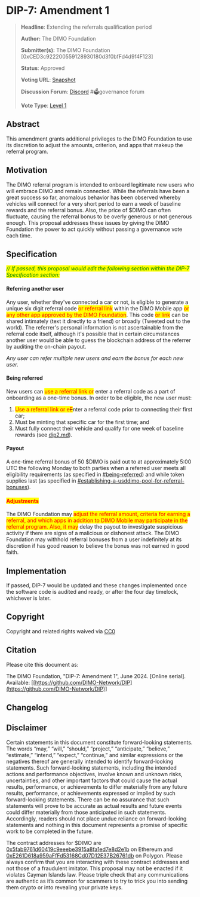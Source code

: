 # DIP-7: Amendment 1

> **Headline**: Extending the referrals qualification period
>
> **Author:** The DIMO Foundation
>
> **Submitter(s):** The DIMO Foundation \[0xCED3c922200559128930180d3f0bfFd4d9f4F123]
>
> **Status**: Approved
>
> **Voting URL**: [Snapshot](https://snapshot.org/#/dimo.eth/proposal/0x9d93ab79916c69c1cbb3356877fb08b8d12f216511115a0572767bc4eba6c32e)
>
> **Discussion Forum**: [Discord](https://chat.dimo.zone) #🗳️governance forum
>
> **Vote Type**: [Level 1](https://docs.dimo.zone/governance/dip1#voting-protocol)

## Abstract

This amendment grants additional privileges to the DIMO Foundation to use its discretion to adjust the amounts, criterion, and apps that makeup the referral program.

## Motivation

The DIMO referral program is intended to onboard legitimate new users who will embrace DIMO and remain connected. While the referrals have been a great success so far, anomalous behavior has been observed whereby vehicles will connect for a very short period to earn a week of baseline rewards and the referral bonus. Also, the price of $DIMO can often fluctuate, causing the referral bonus to be overly generous or not generous enough. This proposal addresses these issues by giving the DIMO Foundation the power to act quickly without passing a governance vote each time.

## Specification

_<mark style="color:green;">// If passed, this proposal would edit the following section within the DIP-7 Specification section:</mark>_&#x20;

#### Referring another user

Any user, whether they've connected a car or not, is eligible to generate a unique six digit referral code <mark style="color:red;">or referral link</mark> within the DIMO Mobile app <mark style="color:red;">or any other app approved by the DIMO Foundation</mark>. This code <mark style="color:red;">or link</mark> can be shared intimately (text it directly to a friend) or broadly (Tweeted out to the world). The referrer's personal information is not ascertainable from the referral code itself, although it's possible that in certain circumstances another user would be able to guess the blockchain address of the referrer by auditing the on-chain payout.

_Any user can refer multiple new users and earn the bonus for each new user._

#### Being referred

New users can <mark style="color:red;">use a referral link or</mark> enter a referral code as a part of onboarding as a one-time bonus. In order to be eligible, the new user must:&#x20;

1. <mark style="color:red;">Use a referral link or e</mark>~~<mark style="color:red;">E</mark>~~nter a referral code prior to connecting their first car;
2. Must be minting that specific car for the first time; and
3. Must fully connect their vehicle and qualify for one week of baseline rewards (see [dip2.md](../improvement-proposals/dip2.md "mention")).

#### Payout

A one-time referral bonus of 50 $DIMO is paid out to at approximately 5:00 UTC the following Monday to both parties when a referred user meets all eligibility requirements (as specified in [#being-referred](dip7a1.md#being-referred "mention")) and while token supplies last (as specified in [#establishing-a-usddimo-pool-for-referral-bonuses](dip7a1.md#establishing-a-usddimo-pool-for-referral-bonuses "mention")).

#### <mark style="color:red;">Adjustments</mark>

The DIMO Foundation may <mark style="color:red;">adjust the referral amount, criteria for earning a referral, and which apps in addition to DIMO Mobile may participate in the referral program. Also, it may</mark> delay the payout to investigate suspicious activity if there are signs of a malicious or dishonest attack. The DIMO Foundation may withhold referral bonuses from a user indefinitely at its discretion if has good reason to believe the bonus was not earned in good faith.



## Implementation

If passed, DIP-7 would be updated and these changes implemented once the software code is audited and ready, or after the four day timelock, whichever is later.

## Copyright

Copyright and related rights waived via [CC0](https://creativecommons.org/publicdomain/zero/1.0)

## Citation

Please cite this document as:

The DIMO Foundation, "DIP-7: Amendment 1", June 2024. \[Online serial]. Available: \[[https://github.com/DIMO-Network/DIP](https://github.com/DIMO-Network/DIP)]

## Changelog



## Disclaimer <a href="#disclaimer" id="disclaimer"></a>

Certain statements in this document constitute forward-looking statements. The words “may,” “will,” “should,” “project,” “anticipate,” “believe,” “estimate,” “intend,” “expect,” “continue,” and similar expressions or the negatives thereof are generally intended to identify forward-looking statements. Such forward-looking statements, including the intended actions and performance objectives, involve known and unknown risks, uncertainties, and other important factors that could cause the actual results, performance, or achievements to differ materially from any future results, performance, or achievements expressed or implied by such forward-looking statements. There can be no assurance that such statements will prove to be accurate as actual results and future events could differ materially from those anticipated in such statements. Accordingly, readers should not place undue reliance on forward-looking statements and nothing in this document represents a promise of specific work to be completed in the future.&#x20;

The contract addresses for $DIMO are [0x5fab9761d60419c9eeebe3915a8fa1ed7e8d2e1b](https://etherscan.io/token/0x5fab9761d60419c9eeebe3915a8fa1ed7e8d2e1b) on Ethereum and [0xE261D618a959aFfFd53168Cd07D12E37B26761db](https://polygonscan.com/token/0xE261D618a959aFfFd53168Cd07D12E37B26761db) on Polygon. Please always confirm that you are interacting with these contract addresses and not those of a fraudulent imitator. This proposal may not be enacted if it violates Cayman Islands law. Please triple check that any communications are authentic as it’s common for scammers to try to trick you into sending them crypto or into revealing your private keys.
